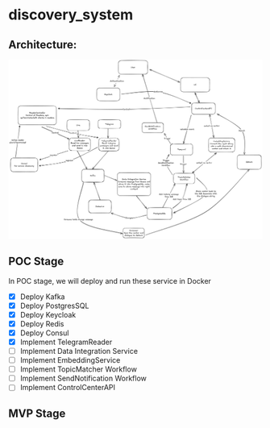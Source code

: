 # discovery_system

## Architecture:

![img_1.png](img_1.png)

## POC Stage

In POC stage, we will deploy and run these service in Docker

* [x]  Deploy Kafka
* [x]  Deploy PostgresSQL
* [x]  Deploy Keycloak
* [x]  Deploy Redis
* [x]  Deploy Consul
* [x]  Implement TelegramReader
* [ ]  Implement Data Integration Service
* [ ]  Implement EmbeddingService
* [ ]  Implement TopicMatcher Workflow
* [ ]  Implement SendNotification Workflow
* [ ]  Implement ControlCenterAPI

## MVP Stage
